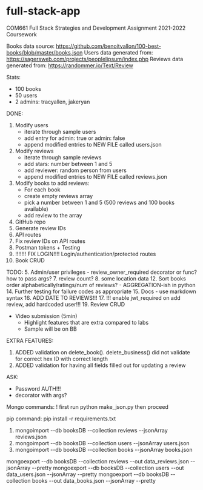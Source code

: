 # full-stack-app

COM661 Full Stack Strategies and Development Assignment 2021-2022 Coursework

Books data source: https://github.com/benoitvallon/100-best-books/blob/master/books.json
Users data generated from: https://sagersweb.com/projects/peoplelipsum/index.php
Reviews data generated from: https://randommer.io/Text/Review

Stats:

- 100 books
- 50 users
- 2 admins: tracyallen, jakeryan

DONE:

1. Modify users
   - iterate through sample users
   - add entry for admin: true or admin: false
   - append modified entries to NEW FILE called users.json
2. Modify reviews
   - iterate through sample reviews
   - add stars: number between 1 and 5
   - add reviewer: random person from users
   - append modified entries to NEW FILE called reviews.json
3. Modify books to add reviews:
   - For each book
   - create empty reviews array
   - pick a number between 1 and 5 (500 reviews and 100 books available)
   - add review to the array
4. GitHub repo
5. Generate review IDs
6. API routes
7. Fix review IDs on API routes
8. Postman tokens + Testing
11. !!!!!!! FIX LOGIN!!!! Login/authentication/protected routes 
18. Book CRUD

TODO: 
5. Admin/user privileges - review_owner_required decorator or func? how to pass args? 
7. review count? 
8. some location data 
12. Sort books order alphabetically/ratings/num of reviews? - AGGREGATION-ish in python 
14. Further testing for failure codes as appropriate 
15. Docs - use markdown syntax 
16. ADD DATE TO REVIEWS!!! 
17. !!! enable jwt_required on add review, add hardcoded user!!!
19. Review CRUD

- Video submission (5min)
  - Highlight features that are extra compared to labs
  - Sample will be on BB

EXTRA FEATURES:

1. ADDED validation on delete_book(). delete_business() did not validate for correct hex ID with correct length
2. ADDED validation for having all fields filled out for updating a review

ASK:

- Password AUTH!!!
- decorator with args?

Mongo commands:
! first run python make_json.py
then proceed

pip command:
pip install -r requirements.txt

1. mongoimport --db booksDB --collection reviews --jsonArray reviews.json
2. mongoimport --db booksDB --collection users --jsonArray users.json
3. mongoimport --db booksDB --collection books --jsonArray books.json

mongoexport --db booksDB --collection reviews --out data_reviews.json --jsonArray --pretty
mongoexport --db booksDB --collection users --out data_users.json --jsonArray --pretty
mongoexport --db booksDB --collection books --out data_books.json --jsonArray --pretty
